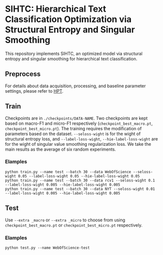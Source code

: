 # SIHTC: Hierarchical Text Classification Optimization via Structural Entropy and Singular Smoothing
This repository implements SIHTC, an optimized model via structural entropy and singular smoothing for hierarchical text classification.

## Preprocess
For details about data acquisition, processing, and baseline parameter settings, please refer to [HPT](https://github.com/wzh9969/HPT).

## Train
Checkpoints are in `./checkpoints/DATA-NAME`. Two checkpoints are kept based on macro-F1 and micro-F1 respectively (`checkpoint_best_macro.pt`, `checkpoint_best_micro.pt`).
The training requires the modification of parameters based on the dataset. `--seloss-wight` is for the wight of structural entropy loss, and `--label-loss-wight`, `--hie-label-loss-wight` are for the wight of singular value
smoothing regularization loss.
We take the main results as the average of six random experiments.
### Elamples
```
python train.py --name test --batch 30 --data WebOfScience --seloss-wight 0.05 --label-loss-wight 0.05 --hie-label-loss-wight 0.05
python train.py --name test --batch 30 --data rcv1 --seloss-wight 0.1 --label-loss-wight 0.005 --hie-label-loss-wight 0.005
python train.py --name test --batch 30 --data NYT --seloss-wight 0.01 --label-loss-wight 0.005 --hie-label-loss-wight 0.005
```

## Test
Use `--extra _macro` or `--extra _micro` to choose from using `checkpoint_best_macro.pt` or `checkpoint_best_micro.pt` respectively.
### Elamples
```
python test.py --name WebOfScience-test
```
